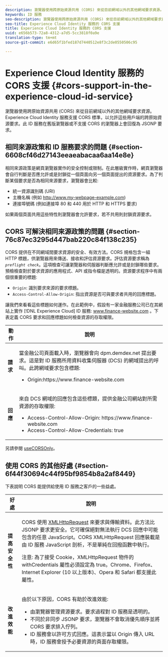 ```yaml
---
description: 瀏覽器使用跨原始資源共用 (CORS) 來從目前網域以外的其他網域要求資源。Experience Cloud Identity 服務支援 CORS 標準，以允許這些用戶端的跨原始資源要求。此 ID 服務在舊版瀏覽器或不支援 CORS 的瀏覽器上會回復為 JSONP 要求。
keywords: ID 服務
seo-description: 瀏覽器使用跨原始資源共用 (CORS) 來從目前網域以外的其他網域要求資源。Experience Cloud Identity 服務支援 CORS 標準，以允許這些用戶端的跨原始資源要求。此 ID 服務在舊版瀏覽器或不支援 CORS 的瀏覽器上會回復為 JSONP 要求。
seo-title: Experience Cloud Identity 服務的 CORS 支援
title: Experience Cloud Identity 服務的 CORS 支援
uuid: e656b573-72a8-4312-a7d5-5cc3818f0a9e
translation-type: tm+mt
source-git-commit: e6d65f1bfed187d7440512e8f3c2de0550506c95

---
```



# Experience Cloud Identity 服務的 CORS 支援 {#cors-support-in-the-experience-cloud-id-service}

瀏覽器使用跨原始資源共用 (CORS) 來從目前網域以外的其他網域要求資源。Experience Cloud Identity 服務支援 CORS 標準，以允許這些用戶端的跨原始資源要求。此 ID 服務在舊版瀏覽器或不支援 CORS 的瀏覽器上會回復為 JSONP 要求。

## 相同來源政策和 ID 服務要求的問題 {#section-6608cf46d27143eeaeabacaa6aa14e8e}

相同來源政策是網頁瀏覽器實作的安全控制或限制。在此層級實作時，網頁瀏覽器會自行判斷是否應允許或是封鎖從一個頁面向另一個頁面提出的資源要求。為了判斷某個要求是否為相同來源要求，瀏覽器會比較:

* 統一資源識別碼 (URI)
* 主機名稱 (例如 http://www.my-webpage-example.com)
* 連接埠號碼 (例如連接埠 80 和 440 用於 HTTP 和 HTTPS 要求)

如果兩個頁面共用這些特性則瀏覽器會允許要求，若不共用則封鎖資源要求。

## CORS 可解決相同來源政策的問題 {#section-76c87ec3295d447bab220c84f138c235}

CORS 提供在不同網域間要求資源的安全、有效方法。CORS 規格包含一組 HTTP 標題，供瀏覽器用來傳送、接收和評估資源要求。評估資源要求稱為&#x200B;*`preflight check`*。這項檢查可讓瀏覽器和伺服器判斷應允許或是封鎖哪些要求。預檢檢查對於要求資源的應用程式、API 或指令檔是透明的。資源要求程序中有兩個很重要的標題:

* `Origin`: 識別要求來源的要求標題。
* `Access-Control-Allow-Origin`: 指出資源是否可與要求者共用的回應標題。

讓我們來看看這些標題如何運作。在此範例中，假設有一家金融服務公司已在其網站上實作 [!DNL Experience Cloud] ID 服務: www.finance-website.com 。下表定義 CORS 要求和回應標題如何檢查資源的存取權限。

<table id="table_B004ACF52B5A4D33B1DCF7EA77BE4E6D"> 
 <thead> 
  <tr> 
   <th colname="col1" class="entry"> 動作 </th> 
   <th colname="col2" class="entry"> 說明 </th> 
  </tr> 
 </thead>
 <tbody> 
  <tr> 
   <td colname="col1"> <p> <b>請求</b> </p> </td> 
   <td colname="col2"> <p>當金融公司頁面載入時，瀏覽器會向 <span class="codeph">dpm.demdex.net</span> 提出要求。這是對 ID 服務所用資料收集伺服器 (DCS) 的網域提出的呼叫。此跨網域要求包含標題: </p> <p> 
     <ul class="simplelist"> 
      <li> <span class="codeph"> Origin:https://www.finance-website.com</span> </li> 
     </ul> </p> </td> 
  </tr> 
  <tr> 
   <td colname="col1"> <p> <b>回應</b> </p> </td> 
   <td colname="col2"> <p>來自 DCS 網域的回應包含這些標題，提供金融公司網站對所需資源的存取權限: </p> <p> 
     <ul class="simplelist"> 
      <li> <span class="codeph"> Access-Control-Allow-Origin: https://www.finance-website.com</span> </li> 
      <li> <span class="codeph"> Access-Control-Allow-Credentials: true</span> </li> 
     </ul> </p> </td> 
  </tr> 
 </tbody> 
</table>

另請參閱 [useCORSOnly](../library/function-vars/use-cors-only.md#reference-8a9a143d838b48d6b23329b84b13e1fa)。

## 使用 CORS 的其他好處 {#section-6f44f30694c44f95bf9854b8a2af8449}

下表說明 CORS 能提供給使用 ID 服務之客戶的一些益處。

<table id="table_AEB51A263D454F90B66E8C8D0513CF79"> 
 <thead> 
  <tr> 
   <th colname="col1" class="entry"> 好處 </th> 
   <th colname="col2" class="entry"> 說明 </th> 
  </tr>
 </thead>
 <tbody> 
  <tr> 
   <td colname="col1"> <p><b>提高安全性</b> </p> </td> 
   <td colname="col2"> <p>CORS 使用 <a href="https://developer.mozilla.org/en-US/docs/Web/API/XMLHttpRequest" format="https" scope="external"> XMLHttpRequest</a> 來要求與傳輸資料。此方法比 JSONP 要求更安全。它可確保絕對無法執行 DCS 回應中可能包含的任意 JavaScript。CORS XMLHttpRequest 回應裝載是由 ID 服務 JavaScript 剖析，不是單純在回撥函數中執行。 </p> <p> <p>注意: 為了接受 Cookie，<span class="codeph">XMLHttpRequest</span> 物件的 <span class="codeph">withCredentials</span> 屬性必須設定為 <span class="codeph">true</span>。Chrome、Firefox、Internet Explorer (10 以上版本)、Opera 和 Safari 都支援此屬性。 </p> </p> </td> 
  </tr> 
  <tr> 
   <td colname="col1"> <p><b>改進效能</b> </p> </td> 
   <td colname="col2"> <p>由於以下原因，CORS 有助於改進效能: </p> 
    <ul id="ul_EC3A178003A94D70883B914050D7C464"> 
     <li id="li_F8B44352BFBB46CDBD07AE40B9F2D0EC">由瀏覽器管理資源要求。要求過程對 ID 服務是透明的。 </li> 
     <li id="li_C63E43A4CAB84210AB6A39100E5864BE">不同於非同步 JSONP 要求，瀏覽器不會取消優先順序並將 CORS 要求排入佇列。 </li> 
     <li id="li_1A2A15F591B84D1BAED3CFAB391EEBEC">ID 服務會以許可方式回應。這表示當以 <span class="codeph">Origin</span> 傳入 URL 時，ID 服務會授予必要資源的頁面存取權限。 </li> 
    </ul> </td> 
  </tr> 
 </tbody> 
</table>

